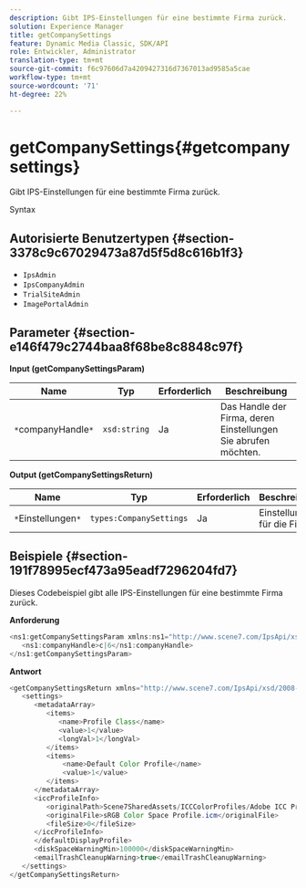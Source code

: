 ```yaml
---
description: Gibt IPS-Einstellungen für eine bestimmte Firma zurück.
solution: Experience Manager
title: getCompanySettings
feature: Dynamic Media Classic, SDK/API
role: Entwickler, Administrator
translation-type: tm+mt
source-git-commit: f6c97606d7a4209427316d7367013ad9585a5cae
workflow-type: tm+mt
source-wordcount: '71'
ht-degree: 22%

---
```



# getCompanySettings{#getcompanysettings}

Gibt IPS-Einstellungen für eine bestimmte Firma zurück.

Syntax

## Autorisierte Benutzertypen {#section-3378c9c67029473a87d5f5d8c616b1f3}

* `IpsAdmin`
* `IpsCompanyAdmin`
* `TrialSiteAdmin`
* `ImagePortalAdmin`

## Parameter {#section-e146f479c2744baa8f68be8c8848c97f}

**Input (getCompanySettingsParam)**

| Name | Typ | Erforderlich | Beschreibung |
|---|---|---|---|
| `*`companyHandle`*` | `xsd:string` | Ja | Das Handle der Firma, deren Einstellungen Sie abrufen möchten. |

**Output (getCompanySettingsReturn)**

| Name | Typ | Erforderlich | Beschreibung |
|---|---|---|---|
| `*`Einstellungen`*` | `types:CompanySettings` | Ja | Einstellungen für die Firma. |

## Beispiele {#section-191f78995ecf473a95eadf7296204fd7}

Dieses Codebeispiel gibt alle IPS-Einstellungen für eine bestimmte Firma zurück.

**Anforderung**

```java
<ns1:getCompanySettingsParam xmlns:ns1="http://www.scene7.com/IpsApi/xsd/2008-01-15">
   <ns1:companyHandle>c|6</ns1:companyHandle>
</ns1:getCompanySettingsParam>
```

**Antwort**

```java
<getCompanySettingsReturn xmlns="http://www.scene7.com/IpsApi/xsd/2008-01-15">
   <settings>
      <metadataArray>
         <items>
            <name>Profile Class</name>
            <value>1</value>
            <longVal>1</longVal>
         </items>
         <items>
             <name>Default Color Profile</name>
             <value>1</value>
         </items>
      </metadataArray>
      <iccProfileInfo>
         <originalPath>Scene7SharedAssets/ICCColorProfiles/Adobe ICC Profiles/RGB Profiles/</originalPath>
         <originalFile>sRGB Color Space Profile.icm</originalFile>
         <fileSize>0</fileSize>
      </iccProfileInfo>
      </defaultDisplayProfile>
      <diskSpaceWarningMin>100000</diskSpaceWarningMin>
      <emailTrashCleanupWarning>true</emailTrashCleanupWarning>
   </settings>
</getCompanySettingsReturn>
```

